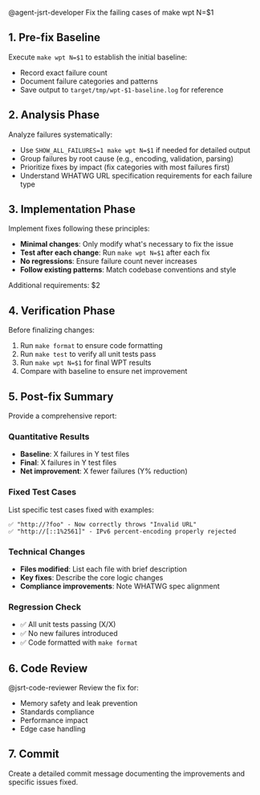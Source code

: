 @agent-jsrt-developer Fix the failing cases of make wpt N=$1

## 1. Pre-fix Baseline
Execute `make wpt N=$1` to establish the initial baseline:
- Record exact failure count
- Document failure categories and patterns
- Save output to `target/tmp/wpt-$1-baseline.log` for reference

## 2. Analysis Phase
Analyze failures systematically:
- Use `SHOW_ALL_FAILURES=1 make wpt N=$1` if needed for detailed output
- Group failures by root cause (e.g., encoding, validation, parsing)
- Prioritize fixes by impact (fix categories with most failures first)
- Understand WHATWG URL specification requirements for each failure type

## 3. Implementation Phase
Implement fixes following these principles:
- **Minimal changes**: Only modify what's necessary to fix the issue
- **Test after each change**: Run `make wpt N=$1` after each fix
- **No regressions**: Ensure failure count never increases
- **Follow existing patterns**: Match codebase conventions and style

Additional requirements: $2

## 4. Verification Phase
Before finalizing changes:
1. Run `make format` to ensure code formatting
2. Run `make test` to verify all unit tests pass
3. Run `make wpt N=$1` for final WPT results
4. Compare with baseline to ensure net improvement

## 5. Post-fix Summary
Provide a comprehensive report:

### Quantitative Results
- **Baseline**: X failures in Y test files
- **Final**: X failures in Y test files
- **Net improvement**: X fewer failures (Y% reduction)

### Fixed Test Cases
List specific test cases fixed with examples:
```
✅ "http://?foo" - Now correctly throws "Invalid URL"
✅ "http://[::1%2561]" - IPv6 percent-encoding properly rejected
```

### Technical Changes
- **Files modified**: List each file with brief description
- **Key fixes**: Describe the core logic changes
- **Compliance improvements**: Note WHATWG spec alignment

### Regression Check
- ✅ All unit tests passing (X/X)
- ✅ No new failures introduced
- ✅ Code formatted with `make format`

## 6. Code Review
@jsrt-code-reviewer Review the fix for:
- Memory safety and leak prevention
- Standards compliance
- Performance impact
- Edge case handling

## 7. Commit
Create a detailed commit message documenting the improvements and specific issues fixed.
